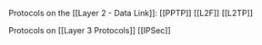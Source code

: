 Protocols on the [[Layer 2 - Data Link]]:
[[PPTP]]
[[L2F]]
[[L2TP]]

Protocols on [[Layer 3 Protocols]]
[[IPSec]]